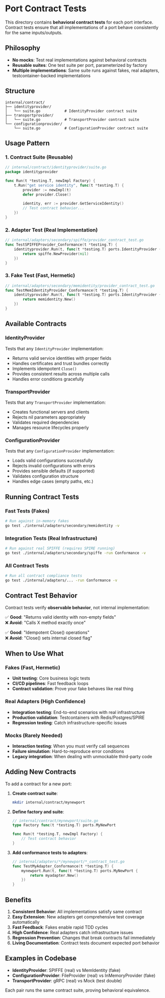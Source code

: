 # Port Contract Tests

This directory contains **behavioral contract tests** for each port interface. Contract tests ensure that all implementations of a port behave consistently for the same inputs/outputs.

## Philosophy

- **No mocks**: Test real implementations against behavioral contracts
- **Reusable suites**: One test suite per port, parameterized by factory
- **Multiple implementations**: Same suite runs against fakes, real adapters, testcontainer-backed implementations

## Structure

```
internal/contract/
├── identityprovider/
│   └── suite.go           # IdentityProvider contract suite
├── transportprovider/ 
│   └── suite.go           # TransportProvider contract suite
└── configurationprovider/
    └── suite.go           # ConfigurationProvider contract suite
```

## Usage Pattern

### 1. Contract Suite (Reusable)

```go
// internal/contract/identityprovider/suite.go
package identityprovider

func Run(t *testing.T, newImpl Factory) {
    t.Run("get service identity", func(t *testing.T) {
        provider := newImpl(t)
        defer provider.Close()
        
        identity, err := provider.GetServiceIdentity()
        // Test contract behavior...
    })
}
```

### 2. Adapter Test (Real Implementation)

```go  
// internal/adapters/secondary/spiffe/provider_contract_test.go
func TestSPIFFEProvider_Conformance(t *testing.T) {
    identityprovider.Run(t, func(t *testing.T) ports.IdentityProvider {
        return spiffe.NewProvider(nil)
    })
}
```

### 3. Fake Test (Fast, Hermetic)

```go
// internal/adapters/secondary/memidentity/provider_contract_test.go  
func TestMemIdentityProvider_Conformance(t *testing.T) {
    identityprovider.Run(t, func(t *testing.T) ports.IdentityProvider {
        return memidentity.New()
    })
}
```

## Available Contracts

### IdentityProvider

Tests that any `IdentityProvider` implementation:
- Returns valid service identities with proper fields
- Handles certificates and trust bundles correctly
- Implements idempotent `Close()` 
- Provides consistent results across multiple calls
- Handles error conditions gracefully

### TransportProvider  

Tests that any `TransportProvider` implementation:
- Creates functional servers and clients
- Rejects nil parameters appropriately
- Validates required dependencies
- Manages resource lifecycles properly

### ConfigurationProvider

Tests that any `ConfigurationProvider` implementation:
- Loads valid configurations successfully
- Rejects invalid configurations with errors
- Provides sensible defaults (if supported)
- Validates configuration structure
- Handles edge cases (empty paths, etc.)

## Running Contract Tests

### Fast Tests (Fakes)
```bash
# Run against in-memory fakes
go test ./internal/adapters/secondary/memidentity -v
```

### Integration Tests (Real Infrastructure)
```bash  
# Run against real SPIFFE (requires SPIRE running)
go test ./internal/adapters/secondary/spiffe -run Conformance -v
```

### All Contract Tests
```bash
# Run all contract compliance tests  
go test ./internal/adapters/... -run Conformance -v
```

## Contract Test Behavior

Contract tests verify **observable behavior**, not internal implementation:

✅ **Good**: "Returns valid identity with non-empty fields"  
❌ **Avoid**: "Calls X method exactly once"

✅ **Good**: "Idempotent Close() operations"  
❌ **Avoid**: "Close() sets internal closed flag"

## When to Use What

### Fakes (Fast, Hermetic)
- **Unit testing**: Core business logic tests
- **CI/CD pipelines**: Fast feedback loops
- **Contract validation**: Prove your fake behaves like real thing

### Real Adapters (High Confidence)  
- **Integration testing**: End-to-end scenarios with real infrastructure
- **Production validation**: Testcontainers with Redis/Postgres/SPIRE
- **Regression testing**: Catch infrastructure-specific issues

### Mocks (Rarely Needed)
- **Interaction testing**: When you must verify call sequences
- **Failure simulation**: Hard-to-reproduce error conditions
- **Legacy integration**: When dealing with unmockable third-party code

## Adding New Contracts

To add a contract for a new port:

1. **Create contract suite**:
   ```bash
   mkdir internal/contract/mynewport
   ```

2. **Define factory and suite**:
   ```go
   // internal/contract/mynewport/suite.go
   type Factory func(t *testing.T) ports.MyNewPort
   
   func Run(t *testing.T, newImpl Factory) {
       // Test contract behavior
   }
   ```

3. **Add conformance tests to adapters**:
   ```go
   // internal/adapters/*/mynewport/*_contract_test.go
   func TestMyAdapter_Conformance(t *testing.T) {
       mynewport.Run(t, func(t *testing.T) ports.MyNewPort {
           return myadapter.New()
       })
   }
   ```

## Benefits

1. **Consistent Behavior**: All implementations satisfy same contract
2. **Easy Extension**: New adapters get comprehensive test coverage automatically  
3. **Fast Feedback**: Fakes enable rapid TDD cycles
4. **High Confidence**: Real adapters catch infrastructure issues
5. **Regression Prevention**: Changes that break contracts fail immediately
6. **Living Documentation**: Contract tests document expected port behavior

## Examples in Codebase

- **IdentityProvider**: SPIFFE (real) vs MemIdentity (fake)
- **ConfigurationProvider**: FileProvider (real) vs InMemoryProvider (fake)  
- **TransportProvider**: gRPC (real) vs Mock (test double)

Each pair runs the same contract suite, proving behavioral equivalence.
